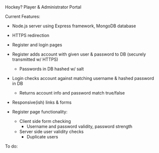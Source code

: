 Hockey? Player & Administrator Portal

Current Features:

- Node.js server using Express framework, MongoDB database
- HTTPS redirection
- Register and login pages
- Register adds account with given user & password to DB (securely transmitted w/ HTTPS)
	- Passwords in DB hashed w/ salt

- Login checks account against matching username & hashed password in DB
	- Returns account info and password match true/false

- Responsive(ish) links & forms

- Register page functionality:
	- Client side form checking
		- Username and password validity, password strength
	- Server side user validity checks
		- Duplicate users

To do: